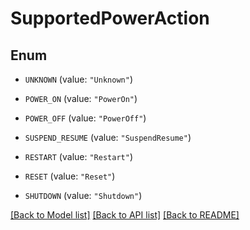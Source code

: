 # SupportedPowerAction

## Enum


* `UNKNOWN` (value: `"Unknown"`)

* `POWER_ON` (value: `"PowerOn"`)

* `POWER_OFF` (value: `"PowerOff"`)

* `SUSPEND_RESUME` (value: `"SuspendResume"`)

* `RESTART` (value: `"Restart"`)

* `RESET` (value: `"Reset"`)

* `SHUTDOWN` (value: `"Shutdown"`)


[[Back to Model list]](../README.md#documentation-for-models) [[Back to API list]](../README.md#documentation-for-api-endpoints) [[Back to README]](../README.md)


